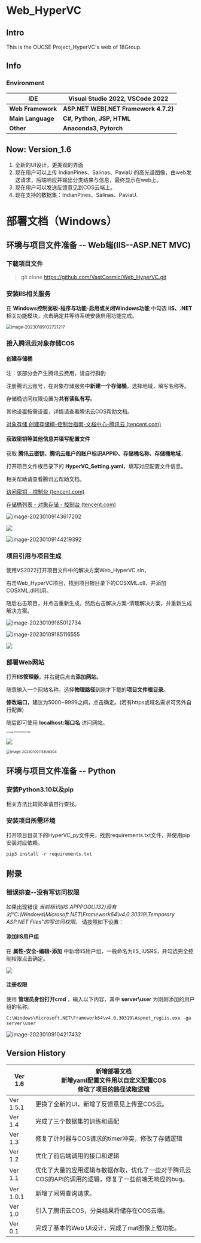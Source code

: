 # Web_HyperVC

## Intro
This is the OUCSE Project_HyperVC's web of 18Group.

## Info

### Environment
| **IDE**           | **Visual Studio 2022, VSCode 2022**   |
| ----------------- | ------------------------------------- |
| **Web Framework** | **ASP.NET WEB(.NET Framework 4.7.2)** |
| **Main Language** | **C#, Python, JSP, HTML**             |
| **Other**         | **Anaconda3, Pytorch**                |

## Now:	Version_1.6

1. 全新的UI设计，更美观的界面
2. 现在用户可以上传 IndianPines、Salinas、PaviaU 的高光谱图像，由web发送请求，后端响应并输出分类结果与信息，最终显示在web上。
3. 现在用户可以发送反馈意见到COS云端上。
4. 现在支持的数据集：IndianPines、Salinas、PaviaU.


# 部署文档（Windows）

## 环境与项目文件准备 -- Web端(IIS--ASP.NET MVC)

### 下载项目文件

> git clone https://github.com/VastCosmic/Web_HyperVC.git

### 安装IIS相关服务

在 **Windows控制面板-程序与功能-启用或关闭Windows功能** 中勾选 **IIS、.NET** 相关功能模块，点击确定并等待系统安装启用功能完成。

<img src="https://vc-image-1313154504.cos.ap-shanghai.myqcloud.com/image/202301091027278.png" alt="image-20230109102721217" style="zoom: 80%;" />

### 接入腾讯云对象存储COS

#### 创建存储桶

注：该部分会产生腾讯云费用，请自行斟酌

注册腾讯云账号，在对象存储服务中**新建一个存储桶**，选择地域，填写名称等。

存储桶访问权限设置为**共有读私有写**。

其他设置按需设置，详情请查看腾讯云COS帮助文档。

[对象存储 创建存储桶-控制台指南-文档中心-腾讯云 (tencent.com)](https://cloud.tencent.com/document/product/436/13309)



#### 获取密钥等其他信息并填写配置文件

获取 **腾讯云密钥、腾讯云账户的账户标识APPID、存储桶名称、存储桶地域**，

打开项目文件根目录下的 **HyperVC_Setting.yaml**，填写对应配置文件信息。

相关帮助请查看腾讯云帮助文档。

[访问密钥 - 控制台 (tencent.com)](https://console.cloud.tencent.com/cam/capi)

[存储桶列表 - 对象存储 - 控制台 (tencent.com)](https://console.cloud.tencent.com/cos/bucket)

![image-20230109143617202](https://vc-image-1313154504.cos.ap-shanghai.myqcloud.com/image/202301091436253.png)

![](https://vc-image-1313154504.cos.ap-shanghai.myqcloud.com/image/202301091441680.png)

![image-20230109144219392](https://vc-image-1313154504.cos.ap-shanghai.myqcloud.com/image/202301091442431.png)

### 项目引用与项目生成

使用VS2022打开项目文件中的解决方案Web_HyperVC.sln，

右击Web_HyperVC项目，找到项目根目录下的COSXML.dll，并添加COSXML.dll引用。

随后右击项目，并点击重新生成，然后右击解决方案-清理解决方案，并重新生成解决方案。



![image-20230109185012734](https://vc-image-1313154504.cos.ap-shanghai.myqcloud.com/image/202301091853051.png)

![image-20230109185116555](https://vc-image-1313154504.cos.ap-shanghai.myqcloud.com/image/202301091853971.png)

![](https://vc-image-1313154504.cos.ap-shanghai.myqcloud.com/image/202301091853014.png)

### 部署Web网站

打开**IIS管理器**，并右键后点击**添加网站**。

随意输入一个网站名称，选择**物理路径**到刚才下载的**项目文件根目录**。

**修改端口**，建议为5000~9999之间，点击确定。(若有https或域名需求可另外自行配置)

随后即可使用 **localhost:端口名** 访问网站。

<img src="https://vc-image-1313154504.cos.ap-shanghai.myqcloud.com/image/202301091152263.png" alt="image-20230109115227164" style="zoom: 33%;" />

![](https://vc-image-1313154504.cos.ap-shanghai.myqcloud.com/image/202301091154372.png)

<img src="https://vc-image-1313154504.cos.ap-shanghai.myqcloud.com/image/202301091158366.png" alt="image-20230109115808304" style="zoom:67%;" />

## 环境与项目文件准备 -- Python

### 安装Python3.10以及pip

相关方法比较简单请自行查找。

### 安装项目所需环境

打开项目目录下的HyperVC_py文件夹，找到requirements.txt文件，并使用pip安装对应依赖。

```
pip3 install -r requirements.txt
```



## 附录

### 错误排查--没有写访问权限

如果出现错误 *当前标识(IIS APPPOOL\132)没有对“C:\Windows\Microsoft.NET\Framework64\v4.0.30319\Temporary ASP.NET Files”的写访问权限。* 请按照如下设置：

#### 添加IIS用户组

在 **属性-安全-编辑-添加** 中新增IIS用户组，一般命名为IIS_IUSRS，并勾选完全控制权限点击确定。

![](https://vc-image-1313154504.cos.ap-shanghai.myqcloud.com/image/202301091034758.png)

#### 注册权限

使用 **管理员身份打开cmd** ，输入以下内容，其中 **server\user** 为刚刚添加的用户组的名称。

```
C:\Windows\Microsoft.NET\Framework64\v4.0.30319\Aspnet_regiis.exe -ga server\user
```

![image-20230109104217432](https://vc-image-1313154504.cos.ap-shanghai.myqcloud.com/image/202301091042476.png)



## Version History

| Ver 1.6   | 新增部署文档<br/>新增yaml配置文件用以自定义配置COS<br/>修改了项目的路径读取逻辑 |
| --------- | ------------------------------------------------------------ |
| Ver 1.5.1 | 更换了全新的UI，新增了反馈意见上传至COS云。                  |
| Ver 1.4   | 完成了三个数据集的训练和适配                                 |
| Ver 1.3   | 修复了计时器与COS请求的timer冲突，修改了存储逻辑             |
| Ver 1.2   | 优化了前后端调用的接口和逻辑                                 |
| Ver 1.1   | 优化了大量的应用逻辑与数据存取，优化了一些对于腾讯云COS的API的调用的逻辑，修复了一些前端无响应的bug。 |
| Ver 1.0.1 | 新增了间隔查询请求。                                         |
| Ver 1.0   | 引入了腾讯云COS，分类结果将储存在COS云端。                   |
| Ver 0.1   | 完成了基本的Web UI设计，完成了mat图像上载功能。              |


